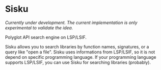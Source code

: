 # Sisku

*Currently under development. The current implementation is only experimental to validate the idea.*

Polyglot API search engine on LSP/LSIF.

Sisku allows you to search libraries by function names,  signatures, or a query like "open a file".
Sisku uses informations from LSP/LSIF, so it is not depend on specific programming language.
If your programming language supports LSP/LSIF, you can use Sisku for searching libraries (probably).
